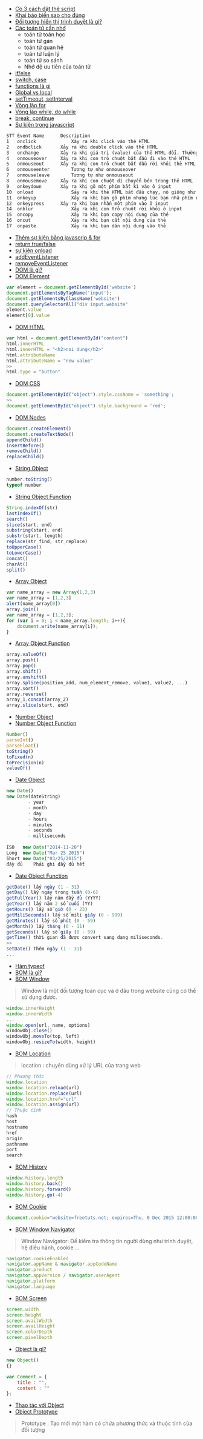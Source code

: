 - [Có 3 cách đặt thẻ script](https://trello.com/c/5sm3mWW3/4-js-javascript-l%C3%A0-g%C3%AC-1)
- [Khai báo biến sao cho đúng](https://trello.com/c/tr412o82/5-js-khai-b%C3%A1o-bi%E1%BA%BFn-2)
- [Đối tượng hiển thị trình duyệt là gi?](https://trello.com/c/6sVHyEg7/6-js-h%C3%A0m-alert-confirm-v%C3%A0-prompt-3)
- [Các toán tử cần nhớ](https://trello.com/c/NTktUUCX/7-js-các-toán-tử-4)
    + toán tử toán học
    + toán tử gán
    + toán tử quan hệ
    + toán tử luận lý
    + toán tử so sánh
    + Nhớ độ ưu tiên của toán tử
- [if/else](https://trello.com/c/lGeiSt5C/8-js-l%E1%BB%87nh-if-else-5)
- [switch, case](https://trello.com/c/2BwQc2qC/9-js-l%E1%BB%87nh-switch-case-6)
- [functions là gi](https://trello.com/c/SduJ3Qwi/10-js-function-7)
- [Global vs local](https://trello.com/c/OAP3LT1j/11-js-biến-toàn-cục-và-cục-bộ-8)
- [setTimeout, setInterval](https://trello.com/c/PxctX5sT/14-js-settimeout-setinterval-11)
- [Vòng lặp for](https://trello.com/c/gWdye63t/15-js-vòng-lặp-for-12)
- [Vòng lặp while, do while](https://trello.com/c/pDQ9C9GU/16-js-v%C3%B2ng-l%E1%BA%B7p-while-do-while-13)
- [break, continue](https://trello.com/c/qo6IcEVI/17-js-l%E1%BB%87nh-break-continue-14)
- [Sự kiện trong javascript](https://trello.com/c/NsMWxLHg/18-js-sự-kiện-event-là-gì-15)
```html
STT	Event Name	    Description
1	onclick             Xảy ra khi click vào thẻ HTML
2	ondbclick	    Xảy ra khi double click vào thẻ HTML
3	onchange	    Xảy ra khi giá trị (value) của thẻ HTML đổi. Thường dùng trong các đối thẻ form input
4	onmouseover	    Xảy ra khi con trỏ chuột bắt đầu đi vào thẻ HTML
5	onmouseout	    Xảy ra khi con trỏ chuột bắt đầu rời khỏi thẻ HTML
6	onmouseenter	    Tương tự như onmouseover
7	onmouseleave	    Tương tự như onmouseout
8	onmousemove	    Xảy ra khi con chuột di chuyển bên trong thẻ HTML
9	onkeydown	    Xảy ra khi gõ một phím bất kì vào ô input
10	onload	            Sảy ra khi thẻ HTML bắt đầu chạy, nó giống như hàm khởi tạo trong lập trình hướng đối tượng vậy đó.
11	onkeyup	            Xảy ra khi bạn gõ phím nhưng lúc bạn nhã phím ra sẽ được kích hoạt
12	onkeypress	    Xảy ra khi bạn nhấn môt phím vào ô input
14	onblur	            Xảy ra khi con trỏ chuột rời khỏi ô input
15	oncopy	            Xảy ra khi bạn copy nội dung của thẻ
16	oncut	            Xảy ra khi bạn cắt nội dung của thẻ
17	onpaste	            Xảy ra khi bạn dán nội dung vào thẻ
```
- [Thêm sự kiện bằng javascrip & for](https://trello.com/c/sFHdiH08/19-js-thêm-sự-kiện-event-16)
- [return true/false](https://trello.com/c/JGaACbVx/20-js-return-true-false-17)
- [sự kiện onload](https://trello.com/c/LxcgVCHs/21-js-sự-kiện-onload-18)
- [addEventListener](https://trello.com/c/VK7T4Qxn/22-js-hàm-addeventlistener-19)
- [removeEventListener](https://trello.com/c/0C6JqmyI/23-js-hàm-removeeventlistener-20)
- [DOM là gì?](https://trello.com/c/mHZzhQUp/24-js-dom-là-gì-21)
- [DOM Element](https://trello.com/c/qOtlzmLX/25-js-dom-element-22)
```js
var element = document.getElementById('website')
document.getElementsByTagName('input');
document.getElementsByClassName('website')
document.querySelectorAll("div input.website"
element.value
element[0].value
```
- [DOM HTML](https://trello.com/c/PpvIPtcC/26-js-dom-html-23)
```js
var html = document.getElementById("content")
html.innerHTML
html.innerHTML = "<h2>noi dung</h2>"
html.attributeName
html.attributeName = "new value"
>>
html.type = "button"
```
- [DOM CSS](https://trello.com/c/qCl10JA9/27-js-dom-css-24)
```js
document.getElementById("object").style.cssName = 'something';
>>
document.getElementById("object").style.background = 'red';
```
- [DOM Nodes](https://trello.com/c/L0Wvf20O/28-js-dom-nodes-25)
```js
document.createElement()
document.createTextNode()
appendChild()
insertBefore()
removeChild()
replaceChild()
```
- [String Object](https://trello.com/c/LTxZALUI/30-js-string-object-27)
```js
number.toString()
typeof number
```
- [String Object Function](https://trello.com/c/mNFplg4v/31-js-string-object-function-28)
```js
String.indexOf(str)
lastIndexOf()
search()
slice(start, end)
substring(start, end)
substr(start, length)
replace(str_find, str_replace)
toUpperCase()
toLowerCase()
concat()
charAt()
split()
```
- [Array Object](https://trello.com/c/pffrZkNv/32-js-array-object-29)
```js
var name_array = new Array(1,2,3)
var name_array = [1,2,3]
alert(name_array[0])
array.join()
var name_array = [1,2,3];
for (var i = 0; i < name_array.length; i++){
    document.write(name_array[i]);
}
```
- [Array Object Function](https://trello.com/c/JGtZNjLs/33-js-array-object-function-30)
```js
array.valueOf()
array.push()
array.pop()
array.shift()
array.unshift()
array.splice(position_add, num_element_remove, value1, value2, ...)
array.sort()
array.reverse()
array_1.concat(array_2)
array.slice(start, end)
```
- [Number Object](https://trello.com/c/qdhiQlai/34-js-number-object-31)
- [Number Object Function](https://trello.com/c/pMyMfZrg/35-js-number-object-function-32)
```js
Number()
parseInt()
parseFloat()
toString()
toFixed(n)
toPrecision(n)
valueOf()
```
- [Date Object](https://trello.com/c/C07RqZRU/36-js-date-object-33)

```js
new Date()
new Date(dateString)
        - year
        - month
        - day
        - hours
        - minutes
        - seconds
        - milliseconds
        
ISO   new Date("2014-11-20")
Long  new Date("Mar 25 2015")
Short new Date("03/25/2015")
đầy đủ    Phải ghi đầy đủ hết
```
- [Date Object Function](https://trello.com/c/fEPjquEY/37-js-date-object-function-34)
```js
getDate() lấy ngày (1 - 31)
getDay() lấy ngày trong tuần (0-6)
getFullYear() lấy năm đầy đủ (YYYY)
getYear() lấy năm 2 số cuối (YY)
getHours() lấy số giờ (0 - 23)
getMiliSeconds() lấy số mili giây (0 - 999)
getMinutes() lấy số phút (0 - 59)
getMonth() lấy tháng (0 - 11)
getSeconds() lấy số giây (0 - 59)
getTime() thời gian đã được convert sang dạng miliseconds.
>>
setDate() Thêm ngày (1 - 31)
...
```
- [Hàm typeof](https://trello.com/c/0Kj1fKad/38-js-hàm-typeof-35)
- [BOM là gì?](https://trello.com/c/yrdLKCEJ/39-js-bom-là-gì-36)
- [BOM Window](https://trello.com/c/nbvXKzip/40-js-bom-window-37)
> Window là một đối tượng toàn cục và ở đâu trong website cũng có thể sử dụng được.
```js
window.innerHeight
window.innerWidth
...
window.open(url, name, options)
windowObj.close()
windowObj.moveTo(top, left)
windowObj.resizeTo(width, height)
```
- [BOM Location](https://trello.com/c/JBD0GqIm/41-js-bom-location-38)
> location : chuyên dùng xử lý URL của trang web
```js
// Phương thức
window.location
window.location.reload(url)
window.location.replace(url)
window.location.href="url"
window.location.assign(url)
// Thuộc tính
hash
host
hostname
href
origin
pathname
port
search
```
- [BOM History](https://trello.com/c/R80gSkSR/42-js-bom-history-39)
```js
window.history.length
window.history.back()
window.history.forward()
window.history.go(-4)
```
- [BOM Cookie](https://trello.com/c/GLLLvPOi/43-js-bom-cookie-40)
```js
document.cookie="website=freetuts.net; expires=Thu, 0 Dec 2015 12:00:00 UTC";
```
- [BOM Window Navigator](https://trello.com/c/8PUFCaiJ/44-js-bom-window-navigator-41)
> Window Navigator: Để kiểm tra thông tin người dùng như trình duyệt, hệ điều hành, cookie ...
```js
navigator.cookieEnabled
navigator.appName & navigator.appCodeName
navigator.product
navigator.appVersion / navigator.userAgent
navigator.platform
navigator.language
```
- [BOM Screen](https://trello.com/c/fjIMtZji/45-js-bom-screen-42)
```js
screen.width
screen.height
screen.availWidth
screen.availHeight
screen.colorDepth
screen.pixelDepth
```
- [Object là gì?](https://trello.com/c/xmiQTwXR/46-js-object-là-gì-43)
```js
new Object()
{}

var Comment = {
    title : "",
    content : ""
};
```
- [Thao tác với Object](https://trello.com/c/JK54CxsZ/47-js-thao-tác-với-object-44)
- [Object Prototype](https://trello.com/c/f0FZSjaK/48-js-object-prototype-45)
> Prototype : Tạo mới một hàm có chứa phương thức và thuộc tính của đối tượng
